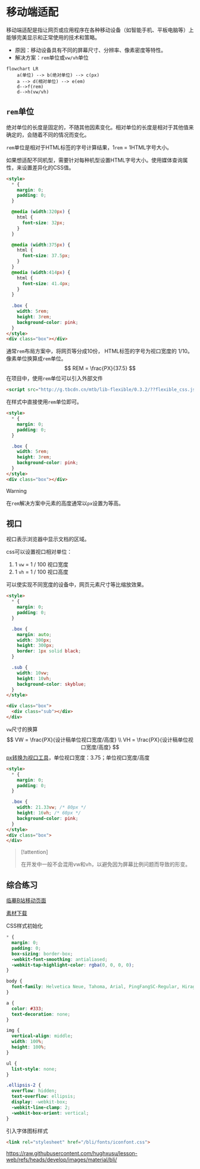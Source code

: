 # 移动端适配

移动端适配是指让网页或应用程序在各种移动设备（如智能手机、平板电脑等）上能够完美显示和正常使用的技术和策略。

* 原因：移动设备具有不同的屏幕尺寸、分辨率、像素密度等特性。
* 解决方案：`rem`单位或`vw/vh`单位

```mermaid
flowchart LR
    a(单位) --> b(绝对单位) --> c(px)
    a --> d(相对单位) --> e(em)
    d-->f(rem)
    d-->h(vw/vh)
```

## `rem`单位

绝对单位的长度是固定的，不随其他因素变化。相对单位的长度是相对于其他值来确定的，会随着不同的情况而变化。

`rem`单位是相对于HTML标签的字号计算结果，1`rem` = 1HTML字号大小。

如果想适配不同机型，需要针对每种机型设置HTML字号大小。使用媒体查询属性，来设置差异化的CSS值。

```html
<style>
  * {
    margin: 0;
    padding: 0;
  }

  @media (width:320px) {
    html {
      font-size: 32px;
    }
  }

  @media (width:375px) {
    html {
      font-size: 37.5px;
    }
  }
  @media (width:414px) {
    html {
      font-size: 41.4px;
    }
  }
  
  .box {
    width: 5rem;
    height: 3rem;
    background-color: pink;
  }
</style>
<div class="box"></div>
```

通常`rem`布局方案中，将网页等分成10份， HTML标签的字号为视口宽度的 1/10。像素单位换算成`rem`单位。
$$
REM = \frac{PX}{37.5}
$$
在项目中，使用`rem`单位可以引入外部文件

```html
<script src="http://g.tbcdn.cn/mtb/lib-flexible/0.3.2/??flexible_css.js,flexible.js"></script>
```

在样式中直接使用`rem`单位即可。

```html
<style>
  * {
    margin: 0;
    padding: 0;
  }

  .box {
    width: 5rem;
    height: 3rem;
    background-color: pink;
  }
</style>
<div class="box"></div>
```

> [!warning]
>
> 在`rem`解决方案中元素的高度通常以`px`设置为等高。

## 视口

视口表示浏览器中显示文档的区域。

css可以设置视口相对单位：

1. 1 `vw` = 1 / 100 视口宽度
2. 1 `vh` = 1 / 100 视口高度

可以使实现不同宽度的设备中，网页元素尺寸等比缩放效果。

```html
<style>
  * {
    margin: 0;
    padding: 0;
  }

  .box {
    margin: auto;
    width: 300px;
    height: 300px;
    border: 1px solid black;
  }

  .sub {
    width: 10vw;
    height: 10vh;
    background-color: skyblue;
  }
</style>

<div class="box">
  <div class="sub"></div>
</div>
```

`vw`尺寸的换算
$$
VW = \frac{PX}{设计稿单位视口宽度/高度} \\
VH = \frac{PX}{设计稿单位视口宽度/高度}
$$
[px转换为视口工具](https://pixelsconverter.online/zh/)，单位视口宽度：3.75；单位视口宽度/高度

```html
<style>
  * {
    margin: 0;
    padding: 0;
  }

  .box {
    width: 21.33vw; /* 80px */
    height: 16vh; /* 60px */
    background-color: pink;
  }
</style>
<div class="box">
</div>
```

> [!attention]
>
> 在开发中一般不会混用vw和vh，以避免因为屏幕比例问题而导致的形变。
>

## 综合练习

[临摹B站移动页面](https://codepen.io/hughxusu/pen/WNVXPaG?editors=1100)

[素材下载](https://resource-443.webvpn.ncut.edu.cn/asset/#/share?shareId=db619ec09d63e7745d21255310ee9d25)

CSS样式初始化

```css
* {
  margin: 0;
  padding: 0;
  box-sizing: border-box;
  -webkit-font-smoothing: antialiased;
  -webkit-tap-highlight-color: rgba(0, 0, 0, 0);
}

body {
  font-family: Helvetica Neue, Tahoma, Arial, PingFangSC-Regular, Hiragino Sans GB, Microsoft Yahei, sans-serif;
}

a {
  color: #333;
  text-decoration: none;
}

img {
  vertical-align: middle;
  width: 100%;
  height: 100%;
}

ul {
  list-style: none;
}

.ellipsis-2 {
  overflow: hidden;
  text-overflow: ellipsis;
  display: -webkit-box;
  -webkit-line-clamp: 2;
  -webkit-box-orient: vertical;
}
```

引入字体图标样式

```html
<link rel="stylesheet" href="/bli/fonts/iconfont.css">
```

https://raw.githubusercontent.com/hughxusu/lesson-web/refs/heads/develop/images/material/bli/
